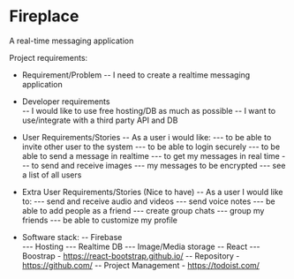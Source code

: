 # Fireplace
A real-time messaging application

Project requirements:
- Requirement/Problem
 -- I need to create a realtime messaging application

- Developer requirements	
 -- I would like to use free hosting/DB as much as possible
 -- I want to use/integrate with a third party API and DB

- User Requirements/Stories
 -- As a user i would like: 
  --- to be able to invite other user to the system
  --- to be able to login securely
  --- to be able to send a message in realtime
  --- to get my messages in real time
  --- to send and receive images
  --- my messages to be encrypted
  --- see a list of all users

- Extra User Requirements/Stories (Nice to have)
 -- As a user I would like to:
  --- send and receive audio and videos
  --- send voice notes
  --- be able to add people as a friend
  --- create group chats
  --- group my friends
  --- be able to customize my profile

- Software stack: 
 -- Firebase	
  --- Hosting
  --- Realtime DB
  --- Image/Media storage
 -- React
  --- Boostrap - https://react-bootstrap.github.io/
 -- Repository - https://github.com/
 -- Project Management - https://todoist.com/
